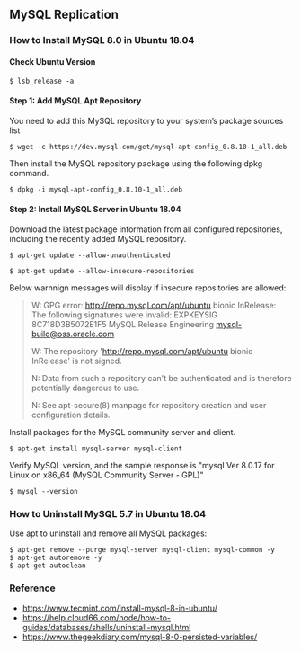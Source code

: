 ## MySQL Replication


### How to Install MySQL 8.0 in Ubuntu 18.04

#### Check Ubuntu Version

```
$ lsb_release -a
```

#### Step 1: Add MySQL Apt Repository

You need to add this MySQL repository to your system’s package sources list
```
$ wget -c https://dev.mysql.com/get/mysql-apt-config_0.8.10-1_all.deb
```

Then install the MySQL repository package using the following dpkg command.
```
$ dpkg -i mysql-apt-config_0.8.10-1_all.deb
```

#### Step 2: Install MySQL Server in Ubuntu 18.04

Download the latest package information from all configured repositories, including the recently added MySQL repository.

```
$ apt-get update --allow-unauthenticated
```

```
$ apt-get update --allow-insecure-repositories
```

Below warnnign messages will display if insecure repositories are allowed:

> W: GPG error: http://repo.mysql.com/apt/ubuntu bionic InRelease: The following signatures were invalid: EXPKEYSIG 8C718D3B5072E1F5 MySQL Release Engineering <mysql-build@oss.oracle.com>
>
> W: The repository 'http://repo.mysql.com/apt/ubuntu bionic InRelease' is not signed.
>
> N: Data from such a repository can't be authenticated and is therefore potentially dangerous to use.
>
> N: See apt-secure(8) manpage for repository creation and user configuration details.

Install packages for the MySQL community server and client.

```
$ apt-get install mysql-server mysql-client
```

Verify MySQL version, and the sample response is "mysql  Ver 8.0.17 for Linux on x86_64 (MySQL Community Server - GPL)"

```
$ mysql --version
```

### How to Uninstall MySQL 5.7 in Ubuntu 18.04

Use apt to uninstall and remove all MySQL packages:
```
$ apt-get remove --purge mysql-server mysql-client mysql-common -y
$ apt-get autoremove -y
$ apt-get autoclean
```

### Reference

* https://www.tecmint.com/install-mysql-8-in-ubuntu/
* https://help.cloud66.com/node/how-to-guides/databases/shells/uninstall-mysql.html
* https://www.thegeekdiary.com/mysql-8-0-persisted-variables/